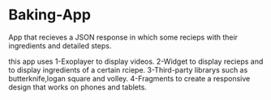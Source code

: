 # Baking-App
App that recieves a JSON response in which some recieps with their ingredients and detailed steps.

this app uses 
1-Exoplayer to display videos.
2-Widget to display recieps and to display ingredients of a certain rciepe.
3-Third-party librarys such as butterknife,logan square and volley.
4-Fragments to create a responsive design that works on phones and tablets.
